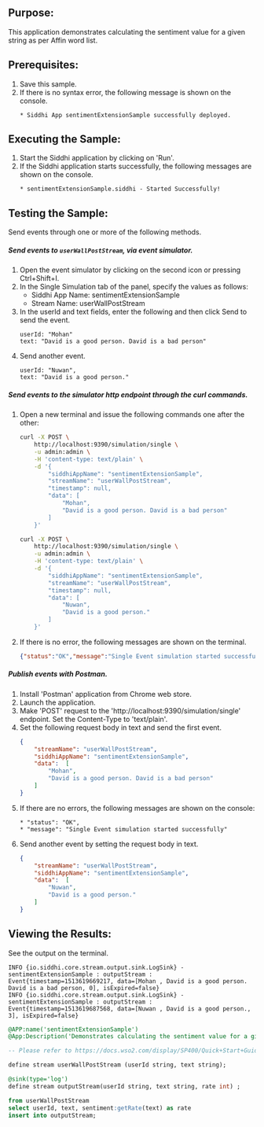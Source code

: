 
## Purpose:
This application demonstrates calculating the sentiment value for a given string as per Affin word list.

## Prerequisites:
1) Save this sample.
2) If there is no syntax error, the following message is shown on the console.
	```
	* Siddhi App sentimentExtensionSample successfully deployed.
	```

## Executing the Sample:
1) Start the Siddhi application by clicking on 'Run'.
2) If the Siddhi application starts successfully, the following messages are shown on the console.
	```
	* sentimentExtensionSample.siddhi - Started Successfully!
	```

## Testing the Sample:
Send events through one or more of the following methods.

##### Send events to `userWallPostStream`, via event simulator.
1. Open the event simulator by clicking on the second icon or pressing Ctrl+Shift+I.
2. In the Single Simulation tab of the panel, specify the values as follows:
	* Siddhi App Name: sentimentExtensionSample
	* Stream Name: userWallPostStream
3. In the userId and text fields, enter the following and then click Send to send the event.
	```
	userId: "Mohan"
	text: "David is a good person. David is a bad person"
	```
4. Send another event.
	```
	userId: "Nuwan",
	text: "David is a good person."
	```

##### Send events to the simulator http endpoint through the curl commands.
1. Open a new terminal and issue the following commands one after the other:
	```bash
	curl -X POST \
		http://localhost:9390/simulation/single \
		-u admin:admin \
		-H 'content-type: text/plain' \
		-d '{
			"siddhiAppName": "sentimentExtensionSample",
			"streamName": "userWallPostStream",
			"timestamp": null,
			"data": [
				"Mohan",
				"David is a good person. David is a bad person"
			]
		}'
	```

	```bash
	curl -X POST \
		http://localhost:9390/simulation/single \
		-u admin:admin \
		-H 'content-type: text/plain' \
		-d '{
			"siddhiAppName": "sentimentExtensionSample",
			"streamName": "userWallPostStream",
			"timestamp": null,
			"data": [
				"Nuwan",
				"David is a good person."
			]
		}'
	```

2. If there is no error, the following messages are shown on the terminal.
	```json
	{"status":"OK","message":"Single Event simulation started successfully"}
	```

##### Publish events with Postman.
1. Install 'Postman' application from Chrome web store.
2. Launch the application.
3. Make 'POST' request to the 'http://localhost:9390/simulation/single' endpoint. Set the Content-Type to 'text/plain'.
4. Set the following request body in text and send the first event.
	```json
	{
		"streamName": "userWallPostStream",
		"siddhiAppName": "sentimentExtensionSample",
		"data":  [
			"Mohan",
			"David is a good person. David is a bad person"
		]
	}
	```
5. If there are no errors, the following messages are shown on the console:
	```
	* "status": "OK",
	* "message": "Single Event simulation started successfully"
	```
6. Send another event by setting the request body in text.
	```json
	{
		"streamName": "userWallPostStream",
		"siddhiAppName": "sentimentExtensionSample",
		"data":  [
			"Nuwan",
			"David is a good person."
		]
	}
	```

## Viewing the Results:
See the output on the terminal.
```
INFO {io.siddhi.core.stream.output.sink.LogSink} - sentimentExtensionSample : outputStream : Event{timestamp=1513619669217, data=[Mohan , David is a good person. David is a bad person, 0], isExpired=false}
INFO {io.siddhi.core.stream.output.sink.LogSink} - sentimentExtensionSample : outputStream : Event{timestamp=1513619687568, data=[Nuwan , David is a good person., 3], isExpired=false}
```

```sql
@APP:name('sentimentExtensionSample')
@App:Description('Demonstrates calculating the sentiment value for a given string as per Affin word list..')

-- Please refer to https://docs.wso2.com/display/SP400/Quick+Start+Guide on getting started with SP editor.

define stream userWallPostStream (userId string, text string);

@sink(type='log')
define stream outputStream(userId string, text string, rate int) ;

from userWallPostStream
select userId, text, sentiment:getRate(text) as rate
insert into outputStream;
```